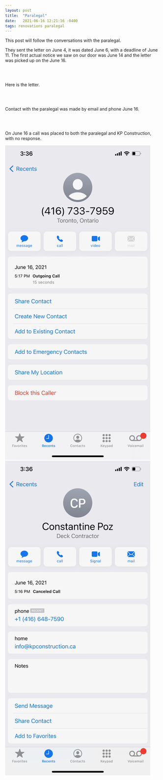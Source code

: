```yaml
---
layout: post
title:  "Paralegal"
date:   2021-06-16 12:21:16 -0400
tags: renovations paralegal
---
```

<p>
This post will follow the conversations with the paralegal.
</p>

<p>
They sent the letter on June 4, it was dated June 6, with a deadline of June 11. The first actual notice we saw on our door was June 14 and the letter was picked up on the June 16.
</p>

<object data="/docs/Canada Post - Track a package by tracking number.pdf" width="1000" height="1000" type='application/pdf'></object>
<br><br>

<p>
Here is the letter.
</p>

<object data="/docs/paralegal-letter.pdf" width="1000" height="1000" type='application/pdf'></object>
<br><br>

<p>
Contact with the paralegal was made by email and phone June 16.
</p>

<object data="/docs/paralegal-firstemail.pdf" width="1000" height="1000" type='application/pdf'></object>
<br><br>

<p>
On June 16 a call was placed to both the paralegal and KP Construction, with no response.
</p>

<img src="/docs/paralegal-firstcall.jpeg">
<img src="/docs/paralegal-callkp.jpeg">
